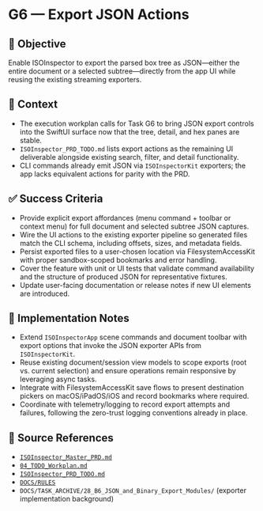# G6 — Export JSON Actions

## 🎯 Objective

Enable ISOInspector to export the parsed box tree as JSON—either the entire document or a selected subtree—directly from
the app UI while reusing the existing streaming exporters.

## 🧩 Context

- The execution workplan calls for Task G6 to bring JSON export controls into the SwiftUI surface now that the tree,
  detail, and hex panes are stable.
- `ISOInspector_PRD_TODO.md` lists export actions as the remaining UI deliverable alongside existing search, filter, and detail functionality.
- CLI commands already emit JSON via `ISOInspectorKit` exporters; the app lacks equivalent actions for parity with the PRD.

## ✅ Success Criteria

- Provide explicit export affordances (menu command + toolbar or context menu) for full document and selected subtree
  JSON captures.
- Wire the UI actions to the existing exporter pipeline so generated files match the CLI schema, including offsets,
  sizes, and metadata fields.
- Persist exported files to a user-chosen location via FilesystemAccessKit with proper sandbox-scoped bookmarks and
  error handling.
- Cover the feature with unit or UI tests that validate command availability and the structure of produced JSON for
  representative fixtures.
- Update user-facing documentation or release notes if new UI elements are introduced.

## 🔧 Implementation Notes

- Extend `ISOInspectorApp` scene commands and document toolbar with export options that invoke the JSON exporter APIs from `ISOInspectorKit`.
- Reuse existing document/session view models to scope exports (root vs. current selection) and ensure operations remain
  responsive by leveraging async tasks.
- Integrate with FilesystemAccessKit save flows to present destination pickers on macOS/iPadOS/iOS and record bookmarks
  where required.
- Coordinate with telemetry/logging to record export attempts and failures, following the zero-trust logging conventions
  already in place.

## 🧠 Source References

- [`ISOInspector_Master_PRD.md`](../AI/ISOViewer/ISOInspector_PRD_Full/ISOInspector_Master_PRD.md)
- [`04_TODO_Workplan.md`](../AI/ISOInspector_Execution_Guide/04_TODO_Workplan.md)
- [`ISOInspector_PRD_TODO.md`](../AI/ISOViewer/ISOInspector_PRD_TODO.md)
- [`DOCS/RULES`](../RULES)
- `DOCS/TASK_ARCHIVE/28_B6_JSON_and_Binary_Export_Modules/` (exporter implementation background)
